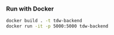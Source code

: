 ### Run with Docker

```bash
docker build . -t tdw-backend
docker run -it -p 5000:5000 tdw-backend
```

